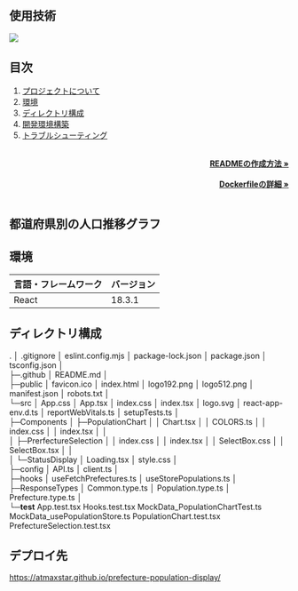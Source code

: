 <div id="top"></div>

## 使用技術

<!-- シールド一覧 -->
<!-- 該当するプロジェクトの中から任意のものを選ぶ-->
<p style="display: inline">
  <!-- フロントエンドのフレームワーク一覧 -->
  <img src="https://img.shields.io/badge/-React-20232A?style=for-the-badge&logo=react&logoColor=61DAFB">
</p>

## 目次

1. [プロジェクトについて](#プロジェクトについて)
2. [環境](#環境)
3. [ディレクトリ構成](#ディレクトリ構成)
4. [開発環境構築](#開発環境構築)
5. [トラブルシューティング](#トラブルシューティング)

<!-- READMEの作成方法のドキュメントのリンク -->
<br />
<div align="right">
    <a href="READMEの作成方法のリンク"><strong>READMEの作成方法 »</strong></a>
</div>
<br />
<!-- Dockerfileのドキュメントのリンク -->
<div align="right">
    <a href="Dockerfileの詳細リンク"><strong>Dockerfileの詳細 »</strong></a>
</div>
<br />
<!-- プロジェクト名を記載 -->

## 都道府県別の人口推移グラフ

## 環境

<!-- 言語、フレームワーク、ミドルウェア、インフラの一覧とバージョンを記載 -->

| 言語・フレームワーク  | バージョン |
| --------------------- | ---------- |
| React                 | 18.3.1     |

## ディレクトリ構成

.
│  .gitignore
│  eslint.config.mjs
│  package-lock.json
│  package.json
│  tsconfig.json
│  
├─.github
│      README.md
│      
├─public
│      favicon.ico
│      index.html
│      logo192.png
│      logo512.png
│      manifest.json
│      robots.txt
│      
└─src
    │  App.css
    │  App.tsx
    │  index.css
    │  index.tsx
    │  logo.svg
    │  react-app-env.d.ts
    │  reportWebVitals.ts
    │  setupTests.ts
    │  
    ├─Components
    │  ├─PopulationChart
    │  │      Chart.tsx
    │  │      COLORS.ts
    │  │      index.css
    │  │      index.tsx
    │  │      
    │  ├─PrerfectureSelection
    │  │      index.css
    │  │      index.tsx
    │  │      SelectBox.css
    │  │      SelectBox.tsx
    │  │      
    │  └─StatusDisplay
    │          Loading.tsx
    │          style.css
    │          
    ├─config
    │      API.ts
    │      client.ts
    │      
    ├─hooks
    │      useFetchPrefectures.ts
    │      useStorePopulations.ts
    │      
    ├─ResponseTypes
    │      Common.type.ts
    │      Population.type.ts
    │      Prefecture.type.ts
    │      
    └─__test__
            App.test.tsx
            Hooks.test.tsx
            MockData_PopulationChartTest.ts
            MockData_usePopulationStore.ts
            PopulationChart.test.tsx
            PrefectureSelection.test.tsx
## デプロイ先
https://atmaxstar.github.io/prefecture-population-display/

